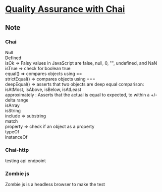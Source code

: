 # [Quality Assurance with Chai](https://www.freecodecamp.org/learn/quality-assurance/quality-assurance-and-testing-with-chai/)  
  
## Note    
### Chai  
  
Null  
Defined  
isOk   => Falsy values in JavaScript are false, null, 0, "", undefined, and NaN  
isTrue => check for boolean true  
equal() => compares objects using ==  
strictEqual() => compares objects using ===  
deepEqual() =>  asserts that two objects are deep equal
comparison: isAtMost, isAbove, isBelow, isAtLeast  
approximately : Asserts that the actual is equal to expected, to within a +/- delta range  
isArray  
isString  
include  => substring  
match  
property => check if an object as a property  
typeOf  
instanceOf  
  
### Chai-http  

testing api endpoint  
  
### Zombie js  

Zombie js is a headless browser to make the test  

